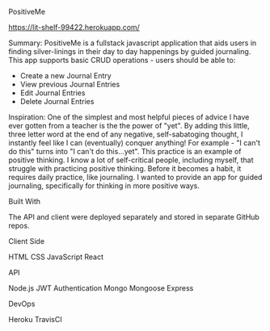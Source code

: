 PositiveMe

https://lit-shelf-99422.herokuapp.com/

Summary:
PositiveMe is a fullstack javascript application that aids users in finding silver-linings in their day to day happenings by guided journaling. This app supports basic CRUD operations - users should be able to: 

  * Create a new Journal Entry
  * View previous Journal Entries
  * Edit Journal Entries
  * Delete Journal Entries
  
  
  Inspiration: 
  One of the simplest and most helpful pieces of advice I have ever gotten from a teacher is the the power of "yet".  By adding this little, three letter word at the end of any negative, self-sabatoging thought,  I instantly feel like I can (eventually) conquer anything!  For example - "I can't do this" turns into "I can't do this...yet".  This practice is an example of positive thinking.  I know a lot of self-critical people, including myself, that struggle with practicing positive thinking.  Before it becomes a habit,  it requires daily practice, like journaling.  I wanted to provide an app for guided journaling,  specifically for thinking in more positive ways. 
  
  Built With
  
The API and client were deployed separately and stored in separate GitHub repos.

Client Side

HTML
CSS
JavaScript
React

API

Node.js
JWT Authentication
Mongo
Mongoose 
Express

DevOps

Heroku
TravisCI



